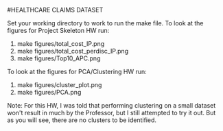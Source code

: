#HEALTHCARE CLAIMS DATASET

Set your working directory to work to run the make file.
To look at the figures for Project Skeleton HW run:
1. make figures/total_cost_IP.png
2. make figures/total_cost_perdisc_IP.png
3. make figures/Top10_APC.png

To look at the figures for PCA/Clustering HW run:
1. make figures/cluster_plot.png
2. make figures/PCA.png

Note: For this HW, I was told that performing clustering on a small dataset won't result in much by the Professor, but I still attempted to try it out. But as you will see, there are no clusters to be identified.

